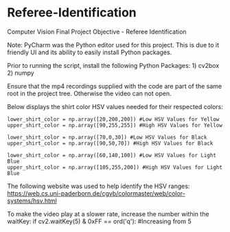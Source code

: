 # Referee-Identification
Computer Vision Final Project Objective - Referee Identification

Note: PyCharm was the Python editor used for this project. This is due to it friendly UI and its ability to easily install Python packages.

Prior to running the script, install the following Python Packages:
    1) cv2box
    2) numpy

Ensure that the mp4 recordings supplied with the code are part of the same root in the project tree. Otherwise the video can not open.

Below displays the shirt color HSV values needed for their respected colors:

    lower_shirt_color = np.array([20,200,200]) #Low HSV Values for Yellow
    upper_shirt_color = np.array([90,255,255]) #High HSV Values for Yellow

    lower_shirt_color = np.array([70,0,30]) #Low HSV Values for Black
    upper_shirt_color = np.array([90,50,70]) #High HSV Values for Black

    lower_shirt_color = np.array([60,140,100]) #Low HSV Values for Light Blue
    upper_shirt_color = np.array([105,255,200]) #High HSV Values for Light Blue

The following website was used to help identify the HSV ranges:
    https://web.cs.uni-paderborn.de/cgvb/colormaster/web/color-systems/hsv.html
    
To make the video play at a slower rate, increase the number within the waitKey:
    if cv2.waitKey(5) & 0xFF == ord('q'): #Increasing from 5 
